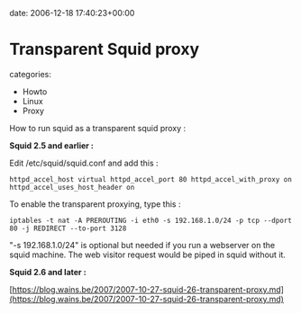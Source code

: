 


date: 2006-12-18 17:40:23+00:00


# Transparent Squid proxy

categories:
- Howto
- Linux
- Proxy


How to run squid as a transparent squid proxy :

**Squid 2.5 and earlier :**

Edit /etc/squid/squid.conf and add this :

`httpd_accel_host virtual
httpd_accel_port 80
httpd_accel_with_proxy on
httpd_accel_uses_host_header on`



To enable the transparent proxying, type this :

`iptables -t nat -A PREROUTING -i eth0 -s 192.168.1.0/24 -p tcp --dport 80 -j REDIRECT --to-port 3128`

"-s 192.168.1.0/24" is optional but needed if you run a webserver on the squid machine. The web visitor request would be piped in squid without it.

**Squid 2.6 and later :**

[https://blog.wains.be/2007/2007-10-27-squid-26-transparent-proxy.md](https://blog.wains.be/2007/2007-10-27-squid-26-transparent-proxy.md)
